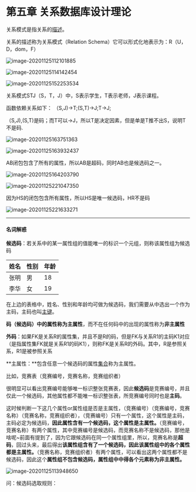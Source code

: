 # 第五章 关系数据库设计理论

关系模式是指关系的[描述](https://baike.baidu.com/item/描述/8928757)。

关系的描述称为关系模式（Relation Schema）它可以形式化地表示为：R（U，D，dom，F）

![image-20201125112101885](https://cdn.jsdelivr.net/gh/Y-CPU-Y/PicBed/img/20201125112109.png)

![image-20201125114142454](https://cdn.jsdelivr.net/gh/Y-CPU-Y/PicBed/img/20201125114142.png)

![image-20201125152253534](https://cdn.jsdelivr.net/gh/Y-CPU-Y/PicBed/img/20201125152300.png)

关系模式STJ（S，T，J）中，S表示学生，T表示老师，J表示课程。

函数依赖关系如下：
（S,J)→T;(S,T)→J;T→J;

（S,J),(S,T)是码；而T可以->J，所以T是决定因素，但是单是T推不出S，说明T不是码.

![image-20201125163751363](https://cdn.jsdelivr.net/gh/Y-CPU-Y/PicBed/img/20201125163751.png)

![image-20201125163932437](C:\Users\lenovo\AppData\Roaming\Typora\typora-user-images\image-20201125163932437.png)



AB闭包包含了所有的属性，所以AB是超码，同时AB也是候选码之一。

![image-20201125164203790](C:\Users\lenovo\AppData\Roaming\Typora\typora-user-images\image-20201125164203790.png)

![image-20201125221047350](https://cdn.jsdelivr.net/gh/Y-CPU-Y/PicBed/img/20201125221055.png)

因为HS的闭包包含所有属性，所以HS是唯一候选码，HR不是码

![image-20201125221633271](https://cdn.jsdelivr.net/gh/Y-CPU-Y/PicBed/img/20201125221633.png)



-----

#### 名词解惑

**候选码**：若关系中的某一属性组的值能唯一的标识一个元组，则称该属性组为候选码

| 姓名 | 性别 | 年龄 |
| ---- | ---- | ---- |
| 张明 | 男   | 18   |
| 李华 | 女   | 19   |

在上边的表格中，姓名、性别和年龄均可做为候选码，我们需要从中选出一个作为主码，主码也叫<u>主键</u>。

 **码（候选码）**中的属性称为**主属性**，而不在任何码中的出现的属性称为**非主属性**

**外码**：如果FK是关系R的属性集，并且不是R的码，但是FK与关系R1的主码K1对应（是指属性集FK就是关系R1的码K1），则称FK是关系R的外码。其中，R是参照关系，R1是被参照关系

**主属性：**包含任意一个候选码的属性<u>集合</u>称为主属性。

比如，竞赛表（竞赛编号，竞赛名称，竞赛组织者）

很明显可以看出竞赛编号能够唯一标识整张竞赛表，因此**候选码**是竞赛编号，并且仅此一个候选码，其他属性都不能唯一标识整张表，所竞赛编号同时也是**主码**。

这时候判断一下这几个属性or属性组是否是主属性，（竞赛编号）（竞赛编号，竞赛名称）（竞赛名称，竞赛组织者），（竞赛编号）只有一个属性，这个属性是主码，主码必定为候选码，**因此属性含有一个候选码，这个属性是主属性。**（竞赛编号，竞赛名称）有两个属性，其中竞赛编号是候选码，而竞赛名称不是候选码，那他是啥呢~前面有提到了，因为它跟候选码在同一个属性组里，所以，竞赛名称是**超码**，回过头来，最后得出**该属性组含有了一个候选码，因此该属性组中的各个属性都是主属性。**（竞赛名称，竞赛组织者）有两个属性，可以看出这两个属性都不是候选码，因此这个**属性组不包含候选码，属性组中中得各个元素称为非主属性。**

![image-20201125113948650](https://cdn.jsdelivr.net/gh/Y-CPU-Y/PicBed/img/20201125113948.png)

问：候选码选取规则：